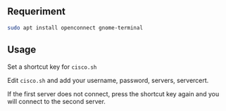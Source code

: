 ## Requeriment
```bash
sudo apt install openconnect gnome-terminal
```

## Usage
Set a shortcut key for `cisco.sh`

Edit `cisco.sh` and add your username, password, servers, servercert.

If the first server does not connect, press the shortcut key again and you will connect to the second server.
